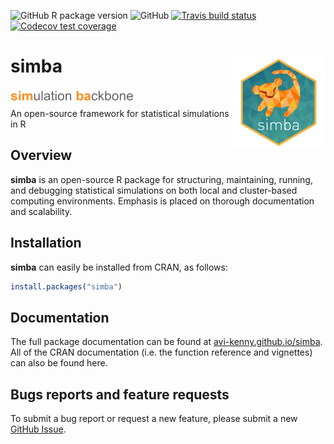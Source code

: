 <!-- badges: start -->
  ![GitHub R package version](https://img.shields.io/github/r-package/v/Avi-Kenny/simba)
  ![GitHub](https://img.shields.io/github/license/Avi-Kenny/simba)
  [![Travis build status](https://travis-ci.com/Avi-Kenny/simba.svg?branch=master)](https://travis-ci.com/Avi-Kenny/simba)
  [![Codecov test coverage](https://codecov.io/gh/Avi-Kenny/simba/branch/master/graph/badge.svg)](https://codecov.io/gh/Avi-Kenny/simba?branch=master)
<!-- badges: end -->


# simba <img src='man/figures/logo.png' align="right" height="150" />

<img src='man/figures/simulation_backbone.svg' align="left" width="200" /><br/>

An open-source framework for statistical simulations in R

## Overview

**simba** is an open-source R package for structuring, maintaining, running, and debugging statistical simulations on both local and cluster-based computing environments. Emphasis is placed on thorough documentation and scalability.

## Installation

**simba** can easily be installed from CRAN, as follows:

```R
install.packages("simba")
```

## Documentation

The full package documentation can be found at [avi-kenny.github.io/simba](https://avi-kenny.github.io/simba). All of the CRAN documentation (i.e. the function reference and vignettes) can also be found here.

## Bugs reports and feature requests

To submit a bug report or request a new feature, please submit a new [GitHub Issue](https://github.com/Avi-Kenny/simba/issues).
